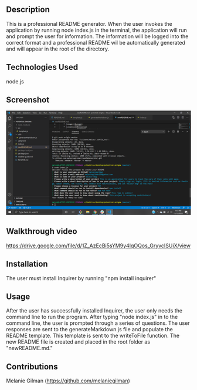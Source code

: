 ## Description
This is a professional README generator.  When the user invokes the application by running node index.js in the terminal, the application will run and prompt the user for information.  The information will be logged into the correct format and a professional README wil be automatically generated and will appear in the root of the directory.

## Technologies Used
node.js

## Screenshot
 ![Screenshot of terminal](/src/img/Screenshot.png)

## Walkthrough video
https://drive.google.com/file/d/1Z_AzEcBi5sYM9y4IqOQos_GryvcISUiX/view

## Installation
The user must install Inquirer by running "npm install inquirer"

## Usage
After the user has successfully installed Inquirer, the user only needs the command line to run the program. After typing "node index.js" in to the command line, the user is prompted through a series of questions. The user responses are sent to the generateMarkdown.js file and populate the README template. This template is sent to the writeToFile function. The new README file is created and placed in the root folder as "newREADME.md."

## Contributions 
Melanie Gilman (https://github.com/melaniegilman)
